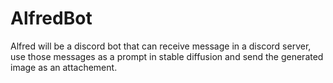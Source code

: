 # AlfredBot
Alfred will be a discord bot that can receive message in a discord server, use those messages as a prompt in stable diffusion and send the generated image as an attachement.
